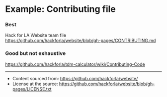 # Example: Contributing file

### Best
Hack for LA Website team file https://github.com/hackforla/website/blob/gh-pages/CONTRIBUTING.md

### Good but not exhaustive
https://github.com/hackforla/tdm-calculator/wiki/Contributing-Code

---
- Content sourced from: https://github.com/hackforla/website/
- License at the source: https://github.com/hackforla/website/blob/gh-pages/LICENSE.txt

